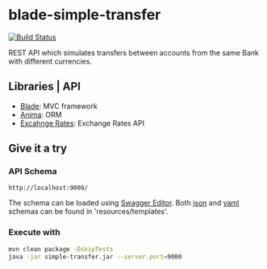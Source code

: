 # blade-simple-transfer

[![Build Status](https://travis-ci.com/pedrohrr/blade-simple-transfer.svg?branch=master)](https://travis-ci.com/pedrohrr/blade-simple-transfer)

REST API which simulates transfers between accounts from the same Bank with different currencies.

## Libraries | API
* [Blade](https://github.com/lets-blade/blade): MVC framework
* [Anima](https://github.com/biezhi/anima): ORM
* [Excahnge Rates](https://exchangeratesapi.io/): Exchange Rates API

## Give it a try

### API Schema
```
http://localhost:9000/
```
The schema can be loaded using [Swagger Editor](https://swagger.io/tools/swagger-editor/).
Both [json](https://github.com/pedrohrr/blade-simple-transfer/tree/master/src/main/resources/templates/schema.json) and [yaml](https://github.com/pedrohrr/blade-simple-transfer/tree/master/src/main/resources/templates/schema.yaml) schemas can be found in 'resources/templates'.

### Execute with
```bash
mvn clean package -DskipTests
java -jar simple-transfer.jar --server.port=9000
```
